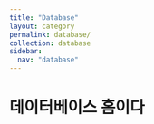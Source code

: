 ```yaml
---
title: "Database"
layout: category
permalink: database/
collection: database
sidebar:
  nav: "database"
---
```


# 데이터베이스 홈이다